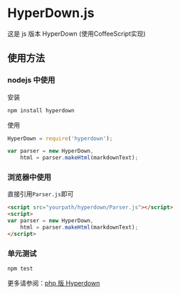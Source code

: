 HyperDown.js
======================

这是 js 版本 HyperDown (使用CoffeeScript实现)

## 使用方法

### nodejs 中使用

安装

```bash
npm install hyperdown
```

使用

```javascript
HyperDown = require('hyperdown');

var parser = new HyperDown,
    html = parser.makeHtml(markdownText);
```


### 浏览器中使用

直接引用`Parser.js`即可

```html
<script src="yourpath/hyperdown/Parser.js"></script>
<script>
var parser = new HyperDown,
    html = parser.makeHtml(markdownText);
</script>
```

### 单元测试

```bash
npm test
```

更多请参阅：[php 版 Hyperdown](https://github.com/SegmentFault/HyperDown)

